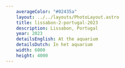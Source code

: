 ```yaml
---
    averageColor: "#02435a"
    layout: ../../layouts/PhotoLayout.astro
    title: lissabon-2-portugal-2023
    description: Lissabon, Portugal
    year: 2023
    detailsEnglish: At the aquarium
    detailsDutch: In het aquarium
    width: 6000
    height: 4000
---
```

